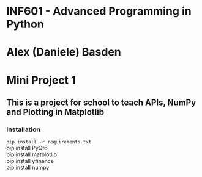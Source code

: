# INF601 - Advanced Programming in Python
# Alex (Daniele) Basden 
# Mini Project 1

##  This is a project for school to teach APIs, NumPy and Plotting in Matplotlib


### Installation
`pip install -r requirements.txt`   
pip install PyQt6   
pip install matplotlib  
pip install yfinance    
pip install numpy   


